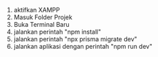 1. aktifkan XAMPP
2. Masuk Folder Projek
3. Buka Terminal Baru
4. jalankan perintah "npm install"
5. jalankan perintah "npx prisma migrate dev"
6. jalankan aplikasi dengan perintah "npm run dev"
